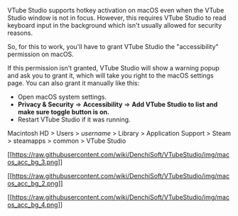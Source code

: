VTube Studio supports hotkey activation on macOS even when the VTube Studio window is not in focus. However, this requires VTube Studio to read keyboard input in the background which isn't usually allowed for security reasons.

So, for this to work, you'll have to grant VTube Studio the "accessibility" permission on macOS.

If this permission isn't granted, VTube Studio will show a warning popup and ask you to grant it, which will take you right to the macOS settings page. You can also grant it manually like this:

* Open macOS system settings.
* **Privacy & Security**  =>  **Accessibility**  => **Add VTube Studio to list and make sure toggle button is on.**
* Restart VTube Studio if it was running.

Macintosh HD > Users > _username_ > Library > Application Support > Steam > steamapps > common > VTube Studio

[[https://raw.githubusercontent.com/wiki/DenchiSoft/VTubeStudio/img/macos_acc_bg_3.png]]

[[https://raw.githubusercontent.com/wiki/DenchiSoft/VTubeStudio/img/macos_acc_bg_2.png]]

[[https://raw.githubusercontent.com/wiki/DenchiSoft/VTubeStudio/img/macos_acc_bg_4.png]]